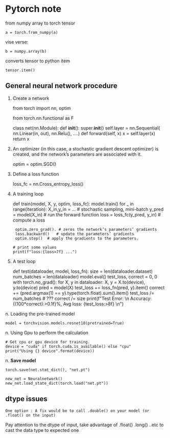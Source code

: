 # Pytorch note
from numpy array to torch tensor

    a = torch.from_numpy(a)
vise verse:

    b = numpy.array(b)
converts tensor to python item

    tensor.item() 

## General neural network procedure
1. Create a network
    
    from torch import nn, optim
    
    from torch.nn.functional as F
    
    class net(nn.Module):
       def __init__():
          super.__init__()
          self.layer = nn.Sequential(
              nn.Linear(in, out),
              nn.Relu(),
              ....)
       def forward(self, x)
           x = self.layer(x)
           return x
2. An optimizer (in this case, a stochastic gradient descent optimizer) is created, and the network’s parameters are associated with it.

    optim = optim.SGD()

3. Define a loss function

    loss_fc = nn.Cross_entropy_loss()  

4. A training loop 
  
    def train(model, X, y, optim, loss_fc):
      model.train()
      for _ in range(iteration):
        X_in,y_in = ... # stochastic sampling, mini-batch
        y_pred = model(X_in)  # run the forward function
        loss = loss_fc(y_pred, y_in) # compute a loss

        optim.zero_grad(). # zeros the network’s parameters’ gradients
        loss.backward()   # update the parameters’ gradients
        optim.step()  # apply the gradients to the parameters.

       # print some values
       print(f"loss:{loss>7f} ...")

5. A test loop
    
    def test(dataloader, model, loss_fn):
    size = len(dataloader.dataset)
    num_batches = len(dataloader)
    model.eval()
    test_loss, correct = 0, 0
    with torch.no_grad():
        for X, y in dataloader:
            X, y = X.to(device), y.to(device)
            pred = model(X)
            test_loss += loss_fn(pred, y).item()
            correct += (pred.argmax(1) == y).type(torch.float).sum().item()
    test_loss /= num_batches # ???
    correct /= size
    print(f"Test Error: \n Accuracy: {(100*correct):>0.1f}%, Avg loss: {test_loss:>8f} \n")
      
n. Loading the pre-trained model
  
    model = torchvision.models.resnet18(pretrained=True)

n. Using Gpu to perform the calculation

    # Get cpu or gpu device for training.
    device = "cuda" if torch.cuda.is_available() else "cpu"
    print("Using {} device".format(device))
    
n. **Save model**
    
    torch.save(net.stat_dict(), "net.pt")
    
    new_net = Neuralnetwork()
    new_net.load_state_dict(torch.load("net.pt"))


## dtype issues
    One option : A fix would be to call .double() on your model (or .float() on the input)

Pay attention to the dtype of input, take advantage of 
    .float() .long() ..etc 
to cast the data type to expected one




